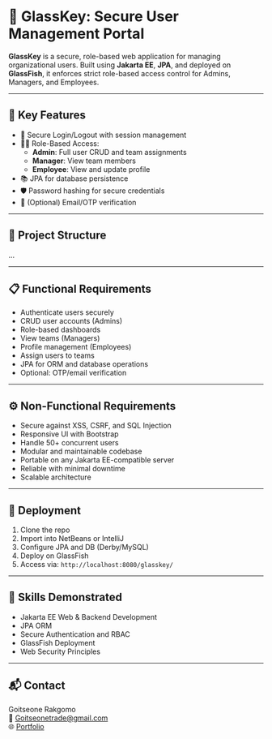 # 🔐 GlassKey: Secure User Management Portal

**GlassKey** is a secure, role-based web application for managing organizational users. Built using **Jakarta EE**, **JPA**, and deployed on **GlassFish**, it enforces strict role-based access control for Admins, Managers, and Employees.

---

## 🎯 Key Features

- 🔐 Secure Login/Logout with session management
- 👨‍💼 Role-Based Access:
  - **Admin**: Full user CRUD and team assignments
  - **Manager**: View team members
  - **Employee**: View and update profile
- 📚 JPA for database persistence
- 🛡️ Password hashing for secure credentials
- 📧 (Optional) Email/OTP verification

---

## 📂 Project Structure
...


---

## 📋 Functional Requirements

- Authenticate users securely
- CRUD user accounts (Admins)
- Role-based dashboards
- View teams (Managers)
- Profile management (Employees)
- Assign users to teams
- JPA for ORM and database operations
- Optional: OTP/email verification

---

## ⚙️ Non-Functional Requirements

- Secure against XSS, CSRF, and SQL Injection
- Responsive UI with Bootstrap
- Handle 50+ concurrent users
- Modular and maintainable codebase
- Portable on any Jakarta EE-compatible server
- Reliable with minimal downtime
- Scalable architecture

---

## 🚀 Deployment

1. Clone the repo
2. Import into NetBeans or IntelliJ
3. Configure JPA and DB (Derby/MySQL)
4. Deploy on GlassFish
5. Access via: `http://localhost:8080/glasskey/`

---

## 🧠 Skills Demonstrated

- Jakarta EE Web & Backend Development
- JPA ORM
- Secure Authentication and RBAC
- GlassFish Deployment
- Web Security Principles

---

## 📬 Contact

Goitseone Rakgomo  
📧 Goitseonetrade@gmail.com  
🌐 [Portfolio](https://goitse-portfolio.onrender.com)

